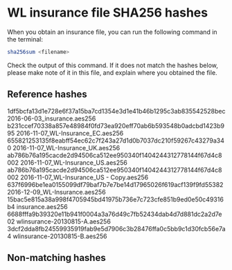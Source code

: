 # WL insurance file SHA256 hashes

When you obtain an insurance file, you can run the following command in the terminal:

```sh
sha256sum <filename>
```

Check the output of this command.  If it does not match the hashes below, please make note of it in this file, and explain where you obtained the file.

## Reference hashes

1df5bcfa13d1e728e6f37a15ba7cd1354e3d1e41b46b1295c3ab835542528bec  2016-06-03_insurance.aes256
b231ccef70338a857e48984f0fd73ea920eff70ab6b593548b0adcbd1423b995  2016-11-07_WL-Insurance_EC.aes256
655821253135f8eabff54ec62c7f243a27d1d0b7037dc210f59267c43279a340  2016-11-07_WL-Insurance_UK.aes256
ab786b76a195cacde2d94506ca512ee950340f1404244312778144f67d4c8002  2016-11-07_WL-Insurance_US.aes256
ab786b76a195cacde2d94506ca512ee950340f1404244312778144f67d4c8002  2016-11-07_WL-Insurance_US - Copy.aes256
637f6996be1ea0155099df79baf7b7e7be14d17965026f619acf139f9fd55382  2016-12-09_WL-Insurance.aes256
15bac5e815a38a998f4705945bd41975b736e7c723cfe851b9ed0e50c49316b4  insurance.aes256
6688fffa9b39320e11b941f0004a3a76d49c7fb52434dab4d7d881dc2a2d7e02  wlinsurance-20130815-A.aes256
3dcf2dda8fb24559935919fab9e5d7906c3b28476ffa0c5bb9c1d30fcb56e7a4  wlinsurance-20130815-B.aes256

## Non-matching hashes
